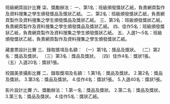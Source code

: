 班級網頁設計比賽
柒、獎勵辦法：
一、第1名：班級頒發獎狀乙紙，負責網頁製作及資料搜集之學生頒發獎品及獎狀乙紙。
二、第2名：班級頒發獎狀乙紙，負責網頁製作及資料搜集之學生頒發獎品及獎狀乙紙。
三、第3名：班級頒發獎狀乙紙，負責網頁製作及資料搜集之學生頒發獎品及獎狀乙紙。
四、佳作5名：班級頒發獎狀乙紙，負責網頁製作及資料搜集之學生頒發獎狀乙紙。
五、入選1～5名：班級頒發獎狀乙紙，負責網頁製作及資料搜集之學生頒發獎狀乙紙。

藏書票設計比賽
三、錄取獎項及名額：
（一）第1名：獎品及獎狀。
（二）第2名：獎品及獎狀。
（三）第3名：獎品及獎狀。
（四）佳作4名：獎狀1張。
（五）入選20名：獎狀1張。

校園美景攝影比賽
二、錄取獎項及名額：
1.第1名：獎品及獎狀。
2.第2名：獎品及獎狀。
3.第3名：獎品及獎狀。
4.佳作4名：獎狀1張。
5.入選40名：獎狀1張。

影片設計比賽
六、獎勵辦法：
1.第一名：獎品及獎狀。
2.第二名：獎品及獎狀。
3.第三名：獎品及獎狀。
4.佳作5名：獎狀乙紙。